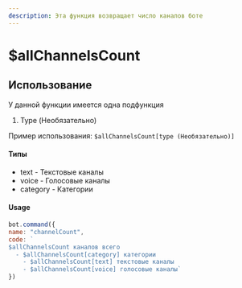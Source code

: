 ```yaml
---
description: Эта функция возвращает число каналов боте
---
```


# $allChannelsCount

## Использование

У данной функции имеется одна подфункция

1. Type \(Необязательно\)

Пример использования: `$allChannelsCount[type (Необязательно)]`

#### Типы

* text - Текстовые каналы
* voice - Голосовые каналы
* category - Категории

#### Usage

```javascript
bot.command({
name: "channelCount",
code: `
$allChannelsCount каналов всего
  - $allChannelsCount[category] категории
    - $allChannelsCount[text] текстовые каналы
    - $allChannelsCount[voice] голосовые каналы`
})
```

